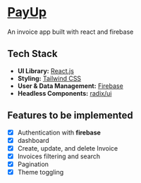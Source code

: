 # [PayUp]()

An invoice app built with react and firebase

## Tech Stack

- **UI Library:** [React.js](https://react.dev)
- **Styling:** [Tailwind CSS](https://tailwindcss.com)
- **User & Data Management:** [Firebase](https://firebase.google.com)
- **Headless Components:** [radix/ui](https://radix-ui.com/)

## Features to be implemented

- [x] Authentication with **firebase**
- [x] dashboard
- [x] Create, update, and delete Invoice
- [x] Invoices filtering and search
- [x] Pagination
- [x] Theme toggling
